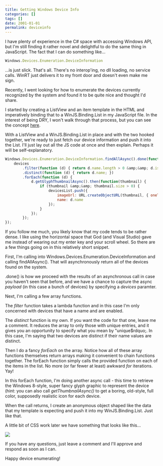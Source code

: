 ```yaml
---
title: Getting Windows Device Info
categories: []
tags: []
date: 2001-01-01
permalink: deviceinfo
---
```


I have plenty of experience in the C# space with accessing Windows API, but I&#39;m still finding it rather novel and delightful to do the same thing in JavaScript. The fact that I can do something like...
<!-- xmore -->

``` js
Windows.Devices.Enumeration.DeviceInformation
```

...is just slick. That&#39;s all. There&#39;s no interop&#39;ing, no dll loading, no service calls. WinRT just delivers it to my front door and doesn&#39;t even make me sign.

Recently, I went looking for how to enumerate the devices currently recognized by the system and found it to be quite nice and thought I&#39;d share.

I started by creating a ListView and an item template in the HTML and imperatively binding that to a WinJS.Binding.List in my JavaScript file. In the interest of being DRY, I won&#39;t walk through that process, but you can see the concept [here](netflixstage1).

With a ListView and a WinJS.Binding.List in place and with the two hooked together, we&#39;re ready to just fetch our device information and push it into the List. I&#39;ll just lay out all the JS code at once and then explain. Perhaps it will be self-explanatory.

``` js
Windows.Devices.Enumeration.DeviceInformation.findAllAsync().done(function (devices) {
    devices
        .filter(function (d) { return d.name.length > 0 &amp;&amp; d.isEnabled; })
        .distinct(function (d) { return d.name; })
        .forEach(function (d) {
            d.getGlyphThumbnailAsync().then(function(thumbnail) {
                if (thumbnail &amp;&amp; thumbnail.size > 0) {
                    devicesList.push({
                        imageUrl: URL.createObjectURL(thumbnail, { oneTimeOnly: false }),
                        name: d.name
                    });
                }
            });
        });
});
```

If you follow me much, you likely know that my code tends to be rather dense. I like using the horizontal space that God (and Visual Studio) gave me instead of wearing out my enter key and your scroll wheel. So there are a few things going on in this relatively short snippet.

First, I&#39;m calling into Windows.Devices.Enumeration.DeviceInformation and calling findAllAsync(). That will asynchronously return all of the devices found on the system.

.done() is how we proceed with the results of an asynchronous call in case you haven&#39;t seen that before, and we have a chance to capture the async _payload_ (in this case a bunch of devices) by specifying a _devices_ paramter.

Next, I&#39;m calling a few array functions.

The _filter_ function takes a lambda function and in this case I&#39;m only concerned with devices that have a name and are enabled.

The _distinct_ function is my own. If you want the code for that one, leave me a comment. It reduces the array to only those with unique entries, and it gives you an opportunity to specify what you mean by "unique$rdquo;. In this case, I&#39;m saying that two devices are distinct if their name values are distinct.

Then I do a fancy _forEach_ on the array. Notice how all of these array functions themselves return arrays making it convenient to chain functions together. The forEach function simply calls the provided function on each of the items in the list. No more (or far fewer at least) awkward _for_ iterations. Yay!

In this forEach function, I&#39;m doing another async call - this time to retrieve the Windows 8-style, super fancy glyph graphic to represent the device (hint: you can also call _getThumbnailAsync()_ to get a boring, old-style, full color, supposedly realistic icon for each device.

When the call returns, I create an anonymous object shaped like the data that my template is expecting and push it into my WinJS.Binding.List. Just like that.

A little bit of CSS work later we have something that looks like this...

![](/files/deviceinfo_01.png)

If you have any questions, just leave a comment and I&#39;ll approve and respond as soon as I can.

Happy device enumerating!